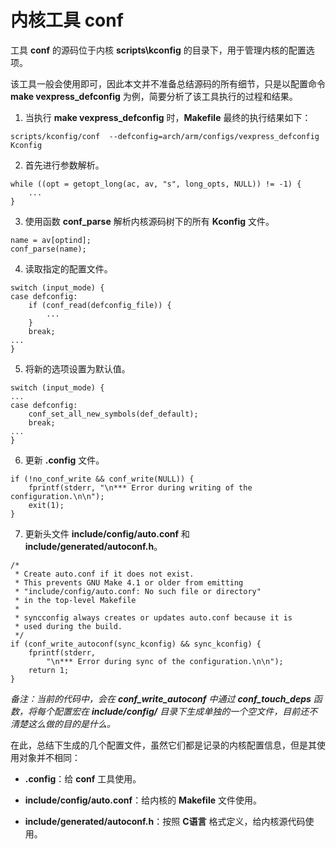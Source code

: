 # 内核工具 **conf**

工具 **conf** 的源码位于内核 **scripts\kconfig** 的目录下，用于管理内核的配置选项。

该工具一般会使用即可，因此本文并不准备总结源码的所有细节，只是以配置命令 **make vexpress_defconfig** 为例，简要分析了该工具执行的过程和结果。

1. 当执行 **make vexpress_defconfig** 时，**Makefile** 最终的执行结果如下：

```
scripts/kconfig/conf  --defconfig=arch/arm/configs/vexpress_defconfig Kconfig
```

2. 首先进行参数解析。

```
while ((opt = getopt_long(ac, av, "s", long_opts, NULL)) != -1) {
    ...
}
```

3. 使用函数 **conf_parse** 解析内核源码树下的所有 **Kconfig** 文件。

```
name = av[optind];
conf_parse(name);
```

4. 读取指定的配置文件。

```
switch (input_mode) {
case defconfig:
    if (conf_read(defconfig_file)) {
        ...
    }
    break;
...
}
```

5. 将新的选项设置为默认值。

```
switch (input_mode) {
...
case defconfig:
    conf_set_all_new_symbols(def_default);
    break;
...
}
```

6. 更新 **.config** 文件。

```
if (!no_conf_write && conf_write(NULL)) {
    fprintf(stderr, "\n*** Error during writing of the configuration.\n\n");
    exit(1);
}
```

7. 更新头文件 **include/config/auto.conf** 和 **include/generated/autoconf.h**。

```
/*
 * Create auto.conf if it does not exist.
 * This prevents GNU Make 4.1 or older from emitting
 * "include/config/auto.conf: No such file or directory"
 * in the top-level Makefile
 *
 * syncconfig always creates or updates auto.conf because it is
 * used during the build.
 */
if (conf_write_autoconf(sync_kconfig) && sync_kconfig) {
    fprintf(stderr,
        "\n*** Error during sync of the configuration.\n\n");
    return 1;
}
```

*备注：当前的代码中，会在 **conf_write_autoconf** 中通过 **conf_touch_deps** 函数，将每个配置宏在 **include/config/** 目录下生成单独的一个空文件，目前还不清楚这么做的目的是什么。*

在此，总结下生成的几个配置文件，虽然它们都是记录的内核配置信息，但是其使用对象并不相同：

 - **.config**：给 **conf** 工具使用。

 - **include/config/auto.conf**：给内核的 **Makefile** 文件使用。

 - **include/generated/autoconf.h**：按照 **C语言** 格式定义，给内核源代码使用。

